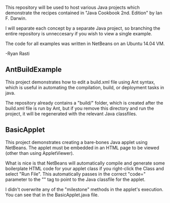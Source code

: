 This repository will be used to host various Java projects which demonstrate the recipes contained in "Java Cookbook 2nd. Edition" by Ian F. Darwin.

I will separate each concept by a separate Java project, so branching the entire repository is unneccesary if you wish to view a single example.

The code for all examples was written in NetBeans on an Ubuntu 14.04 VM.

-Ryan Rasti

<h2>AntBuildExample</h2>

This project demonstrates how to edit a build.xml file using Ant syntax, which is useful in automating the compilation, build, or deployment tasks in java.

The repository already contains a "build/" folder, which is created after the build.xml file is run by Ant, but if you remove this directory and run the project, it will be regenerated with the relevant Java classfiles.

<h2>BasicApplet</h2>

This project demonstrates creating a bare-bones Java applet using NetBeans. The applet must be embedded in an HTML page to be viewed (other than using AppletViewer).

What is nice is that NetBeans will automatically compile and generate some boilerplate HTML code for your applet class if you right-click the Class and select "Run File".
This automatically passes in the correct "code=" parameter to the "<applet>" tag to point to the Java classfile for the applet.

I didn't overwrite any of the "milestone" methods in the applet's execution. You can see that in the BasicApplet.java file.
